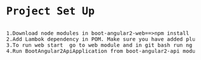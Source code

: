<pre>
<h1>Project Set Up</h1>
1.Download node modules in boot-angular2-web==>npm install
2.Add Lambok dependency in POM. Make sure you have added plugin in IDE 
3.To run web start  go to web module and in git bash run ng serve or npm start
4.Run BootAngular2ApiApplication from boot-angular2-api module
</pre>
